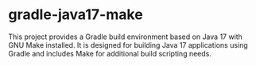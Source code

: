 # gradle-java17-make

This project provides a Gradle build environment based on Java 17 with GNU Make installed. It is designed for building Java 17 applications using Gradle and includes Make for additional build scripting needs.
